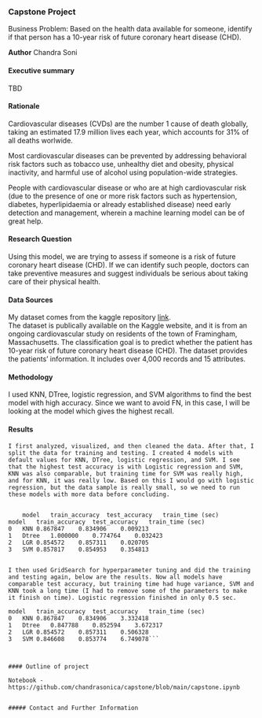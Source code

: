 ### Capstone Project
Business Problem:
Based on the health data available for someone, identify if that person has a 10-year risk of future coronary heart disease (CHD).

**Author**
Chandra Soni
#### Executive summary
TBD
#### Rationale
Cardiovascular diseases (CVDs) are the number 1 cause of death globally, taking an estimated 17.9 million lives each year, which accounts for 31% of all deaths worlwide.

Most cardiovascular diseases can be prevented by addressing behavioral risk factors such as tobacco use, unhealthy diet and obesity, physical inactivity, and harmful use of alcohol using population-wide strategies.

People with cardiovascular disease or who are at high cardiovascular risk (due to the presence of one or more risk factors such as hypertension, diabetes, hyperlipidaemia or already established disease) need early detection and management, wherein a machine learning model can be of great help.


#### Research Question
Using this model, we are trying to assess if someone is a risk of future coronary heart disease (CHD). 
If we can identify such people, doctors can take preventive measures and suggest individuals be serious about taking care of their physical health.  

#### Data Sources
My dataset comes from the kaggle repository [link](https://www.kaggle.com/code/abrahamanderson/hearth-disease-prediction/datag).  
The dataset is publically available on the Kaggle website, and it is from an ongoing cardiovascular study on residents of the town of Framingham, Massachusetts. The classification goal is to predict whether the patient has 10-year risk of future coronary heart disease (CHD). The dataset provides the patients’ information. It includes over 4,000 records and 15 attributes.

#### Methodology
I used KNN, DTree, logistic regression, and SVM algorithms to find the best model with high accuracy.  Since we want to avoid FN, in this case, I will be looking at the model which gives the highest recall.

#### Results
`I first analyzed, visualized, and then cleaned the data. After that, I split the data for training and testing. I created 4 models with default values for KNN, DTree, logistic regression, and SVM. I see that the highest test accuracy is with Logistic regression and SVM, KNN was also comparable, but training time for SVM was really high, and for KNN, it was really low. Based on this I would go with logistic regression, but the data sample is really small, so we need to run these models with more data before concluding. `

```Here is the result

    model   train_accuracy  test_accuracy   train_time (sec)
model	train_accuracy	test_accuracy	train_time (sec)
0	KNN	0.867847	0.834906	0.009213
1	Dtree	1.000000	0.774764	0.032423
2	LGR	0.854572	0.857311	0.020705
3	SVM	0.857817	0.854953	0.354813


I then used GridSearch for hyperparameter tuning and did the training and testing again, below are the results. Now all models have comparable test accuracy, but training time had huge variance, SVM and KNN took a long time (I had to remove some of the parameters to make it finish on time). Logistic regression finished in only 0.5 sec.

model	train_accuracy	test_accuracy	train_time (sec)	
0	KNN	0.867847	0.834906	3.332418
1	Dtree	0.847788	0.852594	3.672317
2	LGR	0.854572	0.857311	0.506328
3	SVM	0.846608	0.853774	6.749078```



#### Outline of project

Notebook - https://github.com/chandrasonica/capstone/blob/main/capstone.ipynb


##### Contact and Further Information